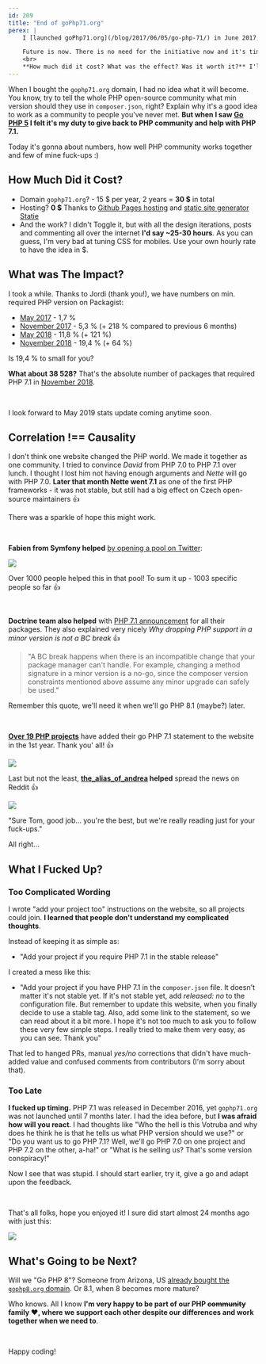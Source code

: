 ```yaml
---
id: 209
title: "End of goPhp71.org"
perex: |
    I [launched goPhp71.org](/blog/2017/06/05/go-php-71/) in June 2017, just 6 months after release of PHP 7.1. In those times nobody was sure what version to require - 7.1? 7.0? Or wait for 7.2?

    Future is now. There is no need for the initiative now and it's time to [let it go](https://zenhabits.net/letting-go).
    <br>
    **How much did it cost? What was the effect? Was it worth it?** I'll share answers to these question so you know what to expect when you start a similar project. Let's get numberz!
---
```


When I bought the `gophp71.org` domain, I had no idea what it will become. You know, try to tell the whole PHP open-source community what min version should they use in `composer.json`, right? Explain why it's a good idea to work as a community to people you've never met. **But when I saw [Go PHP 5](https://www.garfieldtech.com/blog/go-php-5-go) I felt it's my duty to give back to PHP community and help with PHP 7.1.**

Today it's gonna about numbers, how well PHP community works together and few of mine fuck-ups :)

## How Much Did it Cost?

- Domain `gophp71.org`? - 15 $ per year, 2 years = **30 $** in total
- Hosting? **0 $** Thanks to [Github Pages hosting](https://github.com/tomasVotruba/gophp71.org) and [static site generator Statie](https://www.statie.org)
- And the work? I didn't Toggle it, but with all the design iterations, posts and commenting all over the internet **I'd say ~25-30 hours**. As you can guess, I'm very bad at tuning CSS for mobiles. Use your own hourly rate to have the idea in $.

## What was The Impact?

I took a while. Thanks to Jordi (thank you!), we have numbers on min. required PHP version on Packagist:

- [May 2017](https://seld.be/notes/php-versions-stats-2017-1-edition) - 1,7 %
- [November 2017](https://seld.be/notes/php-versions-stats-2017-2-edition) - 5,3 % (+ 218 % compared to previous 6 months)
- [May 2018](https://seld.be/notes/php-versions-stats-2018-1-edition) - 11,8 % (+ 121 %)
- [November 2018](https://blog.packagist.com/php-versions-stats-2018-2-edition) - 19,4 % (+ 64 %)

Is 19,4 % to small for you?

**What about 38 528?** That's the absolute number of packages that required PHP 7.1 in [November 2018](https://packagist.org/statistics).

<br>

I look forward to May 2019 stats update coming anytime soon.

## Correlation !== Causality

I don't think one website changed the PHP world. We made it together as one community. I tried to convince *David* from PHP 7.0 to PHP 7.1 over lunch. I thought I lost him not having enough arguments and *Nette* will go with PHP 7.0. **Later that month Nette went 7.1** as one of the first PHP frameworks - it was not stable, but still had a big effect on Czech open-source maintainers 👍

There was a sparkle of hope this might work.

<br>

**Fabien from Symfony helped** [by opening a pool on Twitter](https://twitter.com/fabpot/status/851558576770252800):

<img src="/assets/images/posts/2019/go-php-die/symfony_pool.png">

Over 1000 people helped this in that pool! To sum it up - 1003 specific people so far 👍

<br>

**Doctrine team also helped** with [PHP 7.1 announcement](https://www.doctrine-project.org/2017/07/25/php-7.1-requirement-and-composer.html) for all their packages. They also explained very nicely *Why dropping PHP support in a minor version is not a BC break* 👍

<blockquote class="blockquote mb-5 mt-5">
"A BC break happens when there is an incompatible change that your package manager can't handle. For example, changing a method signature in a minor version is a no-go, since the composer version constraints mentioned above assume any minor upgrade can safely be used."
</blockquote>

Remember this quote, we'll need it when we'll go PHP 8.1 (maybe?) later.

<br>

[**Over 19 PHP projects**](https://github.com/TomasVotruba/gophp71.org/graphs/contributors) have added their go PHP 7.1 statement to the website in the 1st year. Thank you' all! 👍

<img src="/assets/images/posts/2019/go-php-die/most_active.png" class="img-thumbnail">

Last but not the least, **[the_alias_of_andrea](https://www.reddit.com/r/PHP/comments/6xqa23/go_php_71) helped** spread the news on Reddit 👍

<img src="/assets/images/posts/2019/go-php-die/reddit.png">

<br>

"Sure Tom, good job... you're the best, but we're really reading just for your fuck-ups."

All right...

## What I Fucked Up?

### Too Complicated Wording

I wrote "add your project too" instructions on the website, so all projects could join. **I learned that people don't understand my complicated thoughts**.

Instead of keeping it as simple as:

- "Add your project if you require PHP 7.1 in the stable release"

I created a mess like this:

- "Add your project if you have PHP 7.1 in the `composer.json` file. It doesn't matter it's not stable yet. If it's not stable yet, add *released: no* to the configuration file. But remember to update this website, when you finally decide to use a stable tag. Also, add some link to the statement, so we can read about it a bit more. I hope it's not too much to ask you to follow these very few simple steps. I really tried to make them very easy, as you can see. Thank you"

That led to hanged PRs, manual *yes/no* corrections that didn't have much-added value and confused comments from contributors (I'm sorry about that).

### Too Late

**I fucked up timing.** PHP 7.1 was released in December 2016, yet `gophp71.org` was not launched until 7 months later.
I had the idea before, but **I was afraid how will you react**. I had thoughts like "Who the hell is this Votruba and why does he think he is that he tells us what PHP version should we use?" or "Do you want us to go PHP 7.1? Well, we'll go PHP 7.0 on one project and PHP 7.2 on the other, a-ha!" or "What is he selling us? That's some version conspiracy!"

Now I see that was stupid. I should start earlier, try it, give a go and adapt upon the feedback.

<br>

That's all folks, hope you enjoyed it! I sure did start almost 24 months ago with just this:

<img src="/assets/images/posts/2017/go-php-71/first-version.png">

## What's Going to be Next?

Will we "Go PHP 8"? Someone from Arizona, US [already bought the `gophp8.org` domain](https://gophp8.org).
Or 8.1, when 8 becomes more mature?

Who knows. All I know **I'm very happy to be part of our PHP ~~community~~ family ❤️️, where we support each other despite our differences and work together when we need to**.

<br>

Happy coding!
